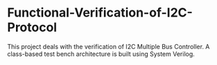 # Functional-Verification-of-I2C-Protocol
This project deals with the verification of I2C Multiple Bus Controller. A class-based test bench architecture is built using System Verilog.
